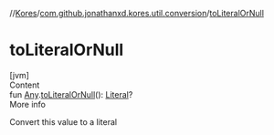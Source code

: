 //[Kores](../index.md)/[com.github.jonathanxd.kores.util.conversion](index.md)/[toLiteralOrNull](to-literal-or-null.md)



# toLiteralOrNull  
[jvm]  
Content  
fun [Any](https://kotlinlang.org/api/latest/jvm/stdlib/kotlin/-any/index.html).[toLiteralOrNull](to-literal-or-null.md)(): [Literal](../com.github.jonathanxd.kores.literal/-literal/index.md)?  
More info  


Convert this value to a literal

  



